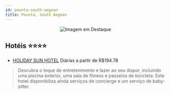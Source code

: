 ```yaml
---
id: pounta-south-aegean
title: Pounta, South Aegean
---
```


<center><img src="https://i.travelapi.com/hotels/23000000/22210000/22202400/22202370/0fd67463_z.jpg" alt="Imagem em Destaque" /></center>


## Hotéis ⭐️⭐️⭐️⭐️

-    [HOLIDAY SUN HOTEL](https://www.hurb.com/aud/https://www.hurb.com/hoteis/pounta/holiday-sun-hotel-JNP-JP003231?cmp=18055) Diárias a partir de R$194.78
   > Descubra o leque de entretenimento e lazer ao seu dispor, incluindo uma piscina exterior, uma sala de fitness e passeios de bicicleta. Este hotel disponibiliza ainda serviços de concierge e um serviço de baby-sitter.
